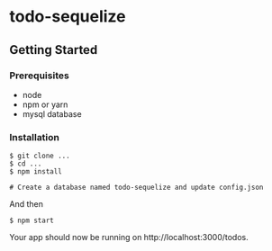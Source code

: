 # todo-sequelize

## Getting Started

### Prerequisites

* node
* npm or yarn
* mysql database

### Installation


```
$ git clone ...
$ cd ...
$ npm install

# Create a database named todo-sequelize and update config.json
```

And then


```
$ npm start
```

Your app should now be running on http://localhost:3000/todos.
